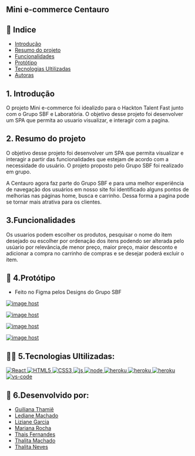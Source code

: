 ## Mini e-commerce Centauro
## 📑 Indice 
- [Introdução](#-introdução)
- [Resumo do projeto](#-resumo)
- [Funcionalidades](#-funcionalidades)
- [Protótipo](#-protótipo)
- [Tecnologias Ultilizadas](#-tecnologias)
- [Autoras](#-desenvolvido)

## 1. Introdução
O projeto Mini e-commerce foi idealizdo para o Hackton Talent Fast junto com o Grupo SBF e Laboratória.
O objetivo desse projeto foi desenvolver um SPA que  permita ao usuario visualizar, e interagir com a pagina.

## 2. Resumo do projeto
O objetivo desse projeto foi desenvolver um SPA que permita visualizar e interagir a partir das funcionalidades que estejam de acordo com a necessidade do usuário. O projeto proposto pelo Grupo SBF foi realizado em grupo.

A Centauro agora faz parte do Grupo SBF e para uma melhor experiência de navegação dos usuários em nosso site foi identificado alguns pontos de melhorias nas páginas home, busca e carrinho. Dessa forma a pagina pode se tornar mais atrativa para os clientes.

## 3.Funcionalidades
Os usuarios podem escolher os produtos, pesquisar o nome do item desejado ou escolher por ordenação dos itens podendo ser alterada pelo usúario por relevância,de menor preço, maior preço, maior desconto e adicionar a compra no carrinho de compras e se desejar poderá excluir o item.

## 🎯 4.Protótipo 
- Feito no Figma pelos Designs do Grupo SBF

<a href="https://imgbox.com/KhVmMDwk" target="_blank"><img src="https://thumbs2.imgbox.com/00/c4/KhVmMDwk_t.jpg" alt="image host"/></a>

<a href="https://imgbox.com/QAcBSMr2" target="_blank"><img src="https://thumbs2.imgbox.com/1a/ac/QAcBSMr2_t.jpg" alt="image host"/></a>

 <a href="https://imgbox.com/EER8bCvK" target="_blank"><img src="https://thumbs2.imgbox.com/33/7a/EER8bCvK_t.jpg" alt="image host"/></a>
 
 <a href="https://imgbox.com/oLcS68Y5" target="_blank"><img src="https://thumbs2.imgbox.com/06/68/oLcS68Y5_t.jpg" alt="image host"/></a>
 
## 👩‍💻 5.Tecnologias Ultilizadas:

 <a href="#">
		<img src="https://img.shields.io/static/v1?label=&message=React.JS&color=blue&style=for-the-badge&logo=Ghost"  alt="React">
	</a>
 <a href="#">
		<img src="https://img.shields.io/static/v1?label=&message=HTML 5&color=red&style=for-the-badge&logo=Ghost"  alt="HTML5">
	</a>
  <a href="#">
		<img src="https://img.shields.io/static/v1?label=&message=CSS 3&color=blue&style=for-the-badge&logo=Ghost"  alt="CSS3">
	</a>
  <a href="#">
		<img src="https://img.shields.io/static/v1?label=&message=JAVASCRIPT&color=yellow&style=for-the-badge&logo=Ghost"  alt="js">
	</a>
 <a href="#">
		<img src="https://img.shields.io/static/v1?label=&message=Node.js&color=green&style=for-the-badge&logo=Ghost"  alt="node">
	</a>
 <a href="#">
		<img src="https://img.shields.io/static/v1?label=&message=HEROKU&color=purple&style=for-the-badge&logo=Ghost"  alt="heroku">
	</a>
 <a href="#">
		<img src="https://img.shields.io/static/v1?label=&message=FIGMA&color=red&style=for-the-badge&logo=Ghost"  alt="heroku">
	</a>
 <a href="#">
		<img src="https://img.shields.io/static/v1?label=&message=GIT e GitHub&color=black&style=for-the-badge&logo=Ghost"  alt="heroku">
	</a>
 <a href="#">
		<img src="https://img.shields.io/static/v1?label=&message=VS Code &color=bluek&style=for-the-badge&logo=Ghost"  alt="vs-code">
	</a>

## :woman: 6.Desenvolvido por:
- [Guiliana Thamiê](#-Gui)
- [Lediane Machado](#-ledi)
- [Liziane Garcia](#-ledi)
- [Mariana Rocha](#-mari)
- [Thais Fernandes](#-thais)
- [Thalita Machado](#-tha)
- [Thalita Neves](#-thali)

